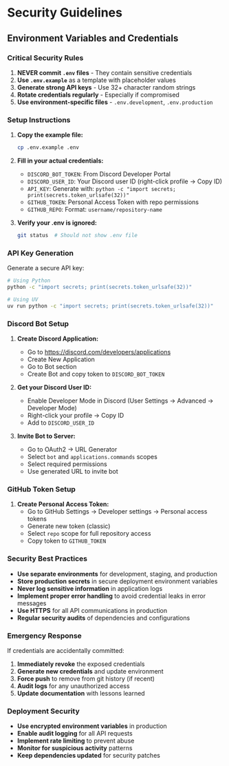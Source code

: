 # Security Guidelines

## Environment Variables and Credentials

### Critical Security Rules
1. **NEVER commit `.env` files** - They contain sensitive credentials
2. **Use `.env.example`** as a template with placeholder values
3. **Generate strong API keys** - Use 32+ character random strings
4. **Rotate credentials regularly** - Especially if compromised
5. **Use environment-specific files** - `.env.development`, `.env.production`

### Setup Instructions

1. **Copy the example file:**
   ```bash
   cp .env.example .env
   ```

2. **Fill in your actual credentials:**
   - `DISCORD_BOT_TOKEN`: From Discord Developer Portal
   - `DISCORD_USER_ID`: Your Discord user ID (right-click profile → Copy ID)
   - `API_KEY`: Generate with: `python -c "import secrets; print(secrets.token_urlsafe(32))"`
   - `GITHUB_TOKEN`: Personal Access Token with repo permissions
   - `GITHUB_REPO`: Format: `username/repository-name`

3. **Verify your .env is ignored:**
   ```bash
   git status  # Should not show .env file
   ```

### API Key Generation

Generate a secure API key:
```bash
# Using Python
python -c "import secrets; print(secrets.token_urlsafe(32))"

# Using UV
uv run python -c "import secrets; print(secrets.token_urlsafe(32))"
```

### Discord Bot Setup

1. **Create Discord Application:**
   - Go to https://discord.com/developers/applications
   - Create New Application
   - Go to Bot section
   - Create Bot and copy token to `DISCORD_BOT_TOKEN`

2. **Get your Discord User ID:**
   - Enable Developer Mode in Discord (User Settings → Advanced → Developer Mode)
   - Right-click your profile → Copy ID
   - Add to `DISCORD_USER_ID`

3. **Invite Bot to Server:**
   - Go to OAuth2 → URL Generator
   - Select `bot` and `applications.commands` scopes
   - Select required permissions
   - Use generated URL to invite bot

### GitHub Token Setup

1. **Create Personal Access Token:**
   - Go to GitHub Settings → Developer settings → Personal access tokens
   - Generate new token (classic)
   - Select `repo` scope for full repository access
   - Copy token to `GITHUB_TOKEN`

### Security Best Practices

- **Use separate environments** for development, staging, and production
- **Store production secrets** in secure deployment environment variables
- **Never log sensitive information** in application logs
- **Implement proper error handling** to avoid credential leaks in error messages
- **Use HTTPS** for all API communications in production
- **Regular security audits** of dependencies and configurations

### Emergency Response

If credentials are accidentally committed:
1. **Immediately revoke** the exposed credentials
2. **Generate new credentials** and update environment
3. **Force push** to remove from git history (if recent)
4. **Audit logs** for any unauthorized access
5. **Update documentation** with lessons learned

### Deployment Security

- **Use encrypted environment variables** in production
- **Enable audit logging** for all API requests  
- **Implement rate limiting** to prevent abuse
- **Monitor for suspicious activity** patterns
- **Keep dependencies updated** for security patches
